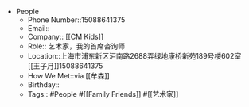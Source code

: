 - People
    - Phone Number::15088641375
    - Email::
    - Company:: [[CM Kids]]
    - Role:: 艺术家，我的首席咨询师
    - Location::上海市浦东新区沪南路2688弄绿地康桥新苑189号楼602室 [[王子月]]15088641375
    - How We Met::via [[牟森]]
    - Birthday::
    - Tags:: #People #[[Family Friends]] #[[艺术家]]
